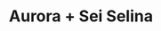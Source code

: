 ---
layout: post
category: concert
title: Aurora + Sei Selina
artists: 
- Aurora
- Sei Selina
place: 
- Le Trianon
country: France
city: Paris
---